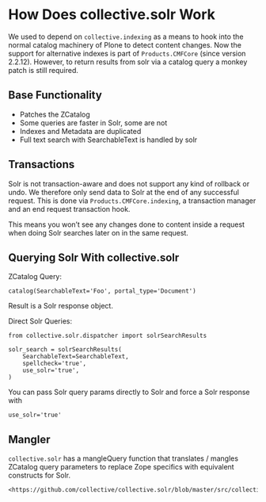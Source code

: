 # How Does collective.solr Work

We used to depend on `collective.indexing` as a means to hook into the normal catalog machinery of Plone to detect content changes.
Now the support for alternative indexes is part of `Products.CMFCore` (since version 2.2.12).
However, to return results from solr via a catalog query a monkey patch is still required.

## Base Functionality

- Patches the ZCatalog
- Some queries are faster in Solr, some are not
- Indexes and Metadata are duplicated
- Full text search with SearchableText is handled by solr

## Transactions

Solr is not transaction-aware and does not support any kind of rollback or undo.
We therefore only send data to Solr at the end of any successful request.
This is done via `Products.CMFCore.indexing`, a transaction manager and an end request transaction hook.

This means you won’t see any changes done to content inside a request when doing Solr searches later on in the same request.

## Querying Solr With collective.solr

ZCatalog Query:

```
catalog(SearchableText='Foo', portal_type='Document')
```

Result is a Solr response object.

Direct Solr Queries:

```
from collective.solr.dispatcher import solrSearchResults

solr_search = solrSearchResults(
    SearchableText=SearchableText,
    spellcheck='true',
    use_solr='true',
)
```

You can pass Solr query params directly to Solr and force a Solr response
with

```
use_solr='true'
```

## Mangler

`collective.solr` has a mangleQuery function that translates / mangles ZCatalog query parameters to replace Zope specifics with equivalent constructs for Solr.

```{seealso}
<https://github.com/collective/collective.solr/blob/master/src/collective/solr/mangler.py#L96>
```
